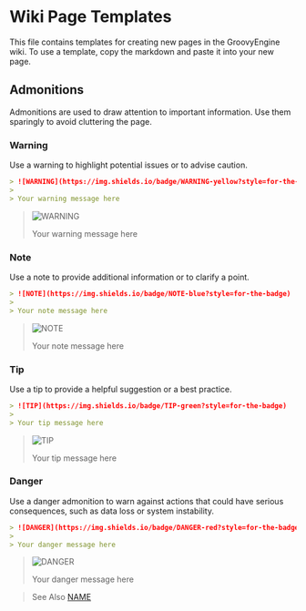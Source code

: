 # Wiki Page Templates

This file contains templates for creating new pages in the GroovyEngine wiki. To use a template, copy the markdown and paste it into your new page.

## Admonitions

Admonitions are used to draw attention to important information. Use them sparingly to avoid cluttering the page.

### Warning

Use a warning to highlight potential issues or to advise caution.

```markdown
> ![WARNING](https://img.shields.io/badge/WARNING-yellow?style=for-the-badge)
>
> Your warning message here
```

> ![WARNING](https://img.shields.io/badge/WARNING-yellow?style=for-the-badge)
>
> Your warning message here

### Note

Use a note to provide additional information or to clarify a point.

```markdown
> ![NOTE](https://img.shields.io/badge/NOTE-blue?style=for-the-badge)
>
> Your note message here
```

> ![NOTE](https://img.shields.io/badge/NOTE-blue?style=for-the-badge)
>
> Your note message here

### Tip

Use a tip to provide a helpful suggestion or a best practice.

```markdown
> ![TIP](https://img.shields.io/badge/TIP-green?style=for-the-badge)
>
> Your tip message here
```

> ![TIP](https://img.shields.io/badge/TIP-green?style=for-the-badge)
>
> Your tip message here

### Danger

Use a danger admonition to warn against actions that could have serious consequences, such as data loss or system instability.

```markdown
> ![DANGER](https://img.shields.io/badge/DANGER-red?style=for-the-badge)
>
> Your danger message here
```

> ![DANGER](https://img.shields.io/badge/DANGER-red?style=for-the-badge)
>
> Your danger message here


> See Also [NAME](TEMPLATES.md)